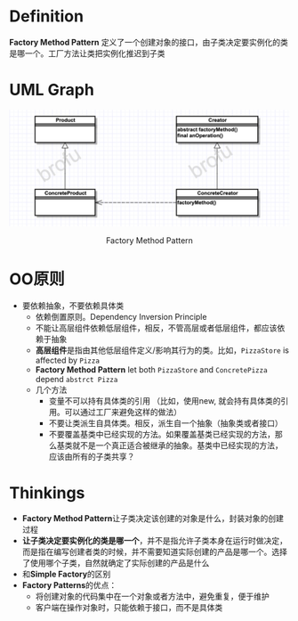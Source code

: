 # Definition
**Factory Method Pattern** 定义了一个创建对象的接口，由子类决定要实例化的类是哪一个。工厂方法让类把实例化推迟到子类


# UML Graph
![fm-2][fm-2] 
<center>Factory Method Pattern</center>

# OO原则
* 要依赖抽象，不要依赖具体类
    * 依赖倒置原则。Dependency Inversion Principle
    * 不能让高层组件依赖低层组件，相反，不管高层或者低层组件，都应该依赖于抽象
    * **高层组件**是指由其他低层组件定义/影响其行为的类。比如，`PizzaStore` is affected by `Pizza`
    * **Factory Method Pattern** let both `PizzaStore` and `ConcretePizza` depend `abstrct Pizza`
    * 几个方法
        * 变量不可以持有具体类的引用 （比如，使用new, 就会持有具体类的引用。可以通过工厂来避免这样的做法）
        * 不要让类派生自具体类。相反，派生自一个抽象（抽象类或者接口）
        * 不要覆盖基类中已经实现的方法。如果覆盖基类已经实现的方法，那么基类就不是一个真正适合被继承的抽象。基类中已经实现的方法，应该由所有的子类共享？

# Thinkings
* **Factory Method Pattern**让子类决定该创建的对象是什么，封装对象的创建过程
* **让子类决定要实例化的类是哪一个**，并不是指允许子类本身在运行时做决定，而是指在编写创建者类的时候，并不需要知道实际创建的产品是哪一个。选择了使用哪个子类，自然就确定了实际创建的产品是什么 
* 和**Simple Factory**的区别
* **Factory Patterns**的优点：
    * 将创建对象的代码集中在一个对象或者方法中，避免重复，便于维护
    * 客户端在操作对象时，只能依赖于接口，而不是具体类

[fm-2]:factory/wm/fm-2.png
